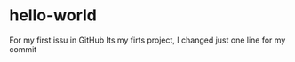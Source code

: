 # hello-world
For my first issu in GitHub
Its my firts project, I changed just one line for my commit

